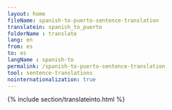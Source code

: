 ```yaml
---
layout: home
fileName: spanish-to-puerto-sentence-translation
translatein: spanish_to_puerto
folderName : translate
lang: en
from: es
to: es
langName : spanish-to
permalink: /spanish-to-puerto-sentence-translation
tool: sentence-translations
nointernationalization: true
---
```

{% include section/translateinto.html %}
